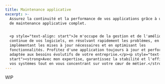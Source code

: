```yaml
---
title: Maintenance applicative
excerpt: >-
  Assurez la continuité et la performance de vos applications grâce à un service
  de maintenance applicative complet.


  <p style="text-align: start">Je m'occupe de la gestion et de l'amélioration
  continue de vos logiciels, en résolvant rapidement les problèmes, en
  implémentant les mises à jour nécessaires et en optimisant les
  fonctionnalités. Profitez d'une application toujours à jour et performante,
  adaptée aux besoins évolutifs de votre entreprise.</p><p style="text-align:
  start"><strong>Avec mon expertise, garantissez la stabilité et l'efficacité de
  vos systèmes tout en vous concentrant sur votre cœur de métier.</strong></p>
---
```

WIP